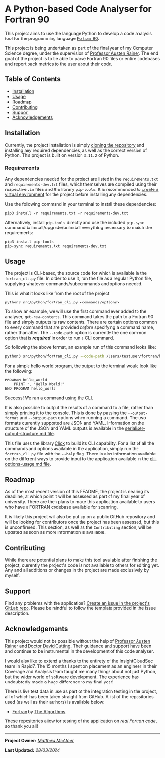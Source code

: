 # A Python-based Code Analyser for Fortran 90

This project aims to use the language Python to develop a code analysis tool for the programming
language [Fortran 90](https://en.wikipedia.org/wiki/Fortran).

This project is being undertaken as part of the final year of my Computer Science degree, under the
supervision of [Professor Austen Rainer](https://pure.qub.ac.uk/en/persons/austen-rainer). The end
goal of the project is to be able to parse Fortran 90 files or entire codebases and report back
metrics to the user about their code.

## Table of Contents

- [Installation](https://gitlab.eeecs.qub.ac.uk/40291992/fortran-90-analyser#installation)
- [Usage](https://gitlab.eeecs.qub.ac.uk/40291992/fortran-90-analyser#usage)
- [Roadmap](https://gitlab.eeecs.qub.ac.uk/40291992/fortran-90-analyser#roadmap)
- [Contributing](https://gitlab.eeecs.qub.ac.uk/40291992/fortran-90-analyser#contributing)
- [Support](https://gitlab.eeecs.qub.ac.uk/40291992/fortran-90-analyser#support)
- [Acknowledgements](https://gitlab.eeecs.qub.ac.uk/40291992/fortran-90-analyser#acknowledgements)

## Installation

Currently, the project installation is simply
[cloning the repository](https://docs.github.com/en/repositories/creating-and-managing-repositories/cloning-a-repository)
and installing any required dependencies, as well as the correct version of Python. This project is
built on version `3.11.2` of Python.

### Requirements

Any dependencies needed for the project are listed in the `requirements.txt` and
`requirements-dev.txt` files, which themselves are compiled using their respective `.in` files and
the library `pip-tools`. It is recommended to
[create a virtual environment](https://docs.python.org/3/library/venv.html#creating-virtual-environments)
for the project before installing any dependencies.

Use the following command in your terminal to install these dependencies: 

```
pip3 install -r requirements.txt -r requirements-dev.txt
```

Alternatively, install `pip-tools` directly and use the included `pip-sync` command to
install/upgrade/uninstall everything necessary to match the requirements:

```
pip3 install pip-tools
pip-sync requirements.txt requirements-dev.txt
```

## Usage

The project is CLI-based, the source code for which is available in the `fortran_cli.py` file. In
order to use it, run the file as a regular Python file, supplying whatever commands/subcommands and
options needed.

This is what it looks like from the root of the project:

```
python3 src/python/fortran_cli.py <commands/options>
```

To show an example, we will use the first command ever added to the analyser, `get-raw-contents`.
This command takes the path to a Fortran 90 file and simply outputs its raw contents. There are
certain options common to every command that are provided *before* specifying a command name, rather
than after. The `--code-path` option is currently the one common option that is ***required*** in
order to run a CLI command.

So following the above format, an example run of this command looks like:

```bash
python3 src/python/fortran_cli.py --code-path /Users/testuser/fortran/hello_world.f90 get-raw-contents
```

For a simple hello world program, the output to the terminal would look like the following:

```
PROGRAM hello_world
    PRINT *, "Hello World!"
END PROGRAM hello_world
```

Success! We ran a command using the CLI.

It is also possible to output the results of a command to a file, rather than simply printing it to
the console. This is done by passing the `--output-format` and `--output-path` options when running
a command. The two formats currently supported are JSON and YAML. Information on the structure of
the JSON and YAML outputs is available in the
[serialiser-output-structure.md file](./docs/serialiser-output-structure.md).

This file uses the library [Click](https://click.palletsprojects.com/en/8.1.x/#) to build its CLI
capability. For a list of all the commands and options available in the application, simply run the
`fortran_cli.py` file with the `--help` flag. There is also information available on the different
ways to provide input to the application available in the
[cli-options-usage.md file](./docs/cli-options-usage.md).

## Roadmap

As of the most recent version of this README, the project is nearing its deadline, at which point it
will be assessed as part of my final year of university. There are then plans to make this
application available to users who have a FORTRAN codebase available for scanning.

It is likely this project will also be put up on a public GitHub repository and will be looking for
contributors once the project has been assessed, but this is unconfirmed. This section, as well as
the `Contributing` section, will be updated as soon as more information is available.

## Contributing

While there are potential plans to make this tool available after finishing the project, currently
the project's code is not available to others for editing yet. Any and all additions or changes in
the project are made exclusively by myself.

## Support

Find any problems with the application?
[Create an issue in the project's GitLab repo](https://gitlab.eeecs.qub.ac.uk/40291992/fortran-90-analyser/-/issues/new).
Please be mindful to follow the template provided in the issue description.

## Acknowledgements

This project would not be possible without the help of
[Professor Austen Rainer](https://pure.qub.ac.uk/en/persons/austen-rainer) and
[Doctor David Cutting](https://pure.qub.ac.uk/en/persons/david-cutting). Their guidance and support
have been and continue to be instrumental in the development of this code analyser.

I would also like to extend a thanks to the entirety of the InsightCloudSec team in Rapid7. The 15
months I spent on placement as an engineer in their Coverage and Analysis team taught me many things
about not just Python, but the wider world of software development. The experience has undoubtedly
made a huge difference to my final year!

There is live test data in use as part of the integration testing in the project, all of which has
been taken straight from GitHub. A list of the repositories used (as well as their authors) is
available below:

- [Fortran](https://github.com/TheAlgorithms/Fortran) by
  [The Algorithms](https://github.com/TheAlgorithms/).

These repositories allow for testing of the application on *real Fortran code*, so thank you all!

***

**Project Owner:** *[Matthew McAteer](https://github.com/matthew-mca)*

**Last Updated:** *28/03/2024*